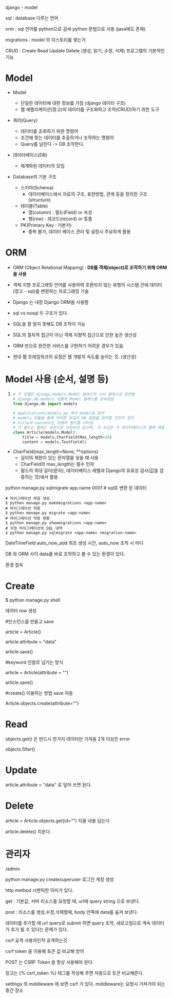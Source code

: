 django - model



sql  : database 다루는 언어

orm : sql 언어를 python으로 감싸 python 문법으로 사용 (java에도 존재)

migrations : model 의 히스토리를 쌓는거

CRUD : Create Read Update Delete (생성, 읽기, 수정, 삭제) 프로그램의 기본적인 기능

# Model

- Model
  - 단일한 데이터에 대한 정보를 가짐 (django 데이터 구조)
  - 웹 애플리케이션(장고)의 데이터를 구조화하고 조작(CRUD)하기 위한 도구

- 쿼리(Query)
  - 데이터를 조회하기 위한 명령어
  - 조건에 맞는 데이터를 추출하거나 조작하는 명령어
  - Query를 날린다 -> DB 조작한다.
- 데이터베이스(DB)
  - 체계화된 데이터의 모임
- Database의 기본 구조
  - 스키마(Schema)
    - 데이터베이스에서 자료의 구조, 표현방법, 관계 등을 정의한 구조 (structure)
  - 테이블(Table)
    - 열(column) : 필드(Field) or 속성
    - 행(row) : 레코드(record) or 튜플
  - PK(Primary Key : 기본키) 
    - 중복 불가, 데이터 베이스 관리 및 설정시 주요하게 활용

# ORM

- ORM (Object Relational Mapping) : **DB를 객체(object)로 조작하기 위해 ORM을 사용**

- 객체 지향 프로그래밍 언어를 사용하여 호환되지 않는 유형의 시스템 간에 데이터(장고 - sql)를 변환하는 프로그래밍 기술
- Django 는 내장 Django ORM을 사용함
- sql vs nosql 두 구조가 있다.
- SQL을 잘 알지 못해도 DB 조작이 가능
- SQL의 절차적 접근이 아닌 객체 지향적 접근으로 인한 높은 생산성
- ORM 만으로 완전한 서비스를 구현하기 어려운 경우가 있음
- 현대 웹 프레임워크의 요점은 웹 개발의 속도를 높이는 것. (생산성)



# Model 사용 (순서, 설명 등)

1. ```python
   # 각 모델은 django.models.Model 클래스의 서브 클래스로 표현됨
   # django.db.models 모듈의 Model 클래스를 상속받음
   from django.db import models
   							
   # applications/models.py 에서 model을 정의
   # models 모듈을 통해 어떠한 타입의 DB 컬럼을 정의할 것인지 정의
   # title과 content는 모델의 필드를 나타냄
   # 각 필드는 클래스 속성으로 지정되어 있으며, 각 속성은 각 데이터베이스의 열에 매핑
   class Article(models.Model):
       title = models.CharField(Max_length=10)
       content = models.TextField()
   ```

- CharField(max_length=None, **options)
  - 길이의 제한이 있는 문자열을 넣을 때 사용
  - CharField의 max_length는 필수 인자
  - 필드의 최대 길이(문자), 데이터베이스 레벨과 Django의 유효성 검사(값을 검증하는 것)에서 활용





python manage.py sqlmigrate app.name 0001 # sql로 변환 된 데이터

```
# 마이그레이션 파일 생성 
$ python manage.py makemigrations <app-name> 
# 마이그레이션 적용 
$ python manage.py migrate <app-name> 
# 마이그레이션 적용 현황 
$ python manage.py showmigrations <app-name> 
# 지정 마이그레이션의 SQL 내역 
$ python manage.py sqlmigrate <app-name> <migration-name>
```

DateTimeField auto_now_add 최초 생성 시간, auto_now 조작 시 마다



DB 와 ORM 사이 data를 바로 조작하고 볼 수 있는 환경이 있다.

환경 접속



# Create

$ python manage.py shell

데이터 row 생성

#인스턴스를 만들고 save

article = Article()

article.attribute = "data"

article.save()

#keyword 인잘르 넘기는 방식

article = Article(attribute = "")

article.save()

#create() 이용하는 방법 save 자동

Article.objects.create(attribute="")

# Read

objects.get()  은 반드시 한가지 데이터만 가져옴 2개 이상은 error

objects.filter()

# Update

article.attribute = "data" 로 덮어 쓰면 된다.

# Delete

article = Article.objects.get(id="")  지울 내용 담는다

article.delete()								지운다.







# 관리자

/admin

python manage.py  createsuperuser  로그인 계정 생성





http method 시멘틱한 의미가 있다.

get : 기본값, 서버 리소스를 요청할 때, url에 query string 으로 보낸다.

post : 리소스를 생성,수정,삭제할때, body 안쪽에 data를 숨겨 보낸다.



데이터를 추가할 때 url query로 submit 하면 query 조작, 새로고침으로 계속 데이터가 추가 될 수 있다는 문제가 있다.

csrf 공격 사용자인척 공격하는것

csrf token 을 이용해 토큰 값 비교해 방어

POST 는 CSRF Token 을 항상 사용해야 된다. 

장고는 {% csrf_token %} 태그를 작성해 주면 자동으로 토큰 비교해준다.

settings 의 middleware 에 보면 csrf 가 있다. middleware는 요청시 거쳐가야 되는 중간 장소